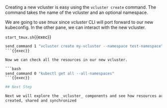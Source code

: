 Creating a new vcluster is easy using the `vcluster create` command. The command
takes the name of the vcluster and an optional namespace.

We are going to use _tmux_ since _vcluster_ CLI will port forward to our new
kubeconfig. In the other pane, we can interact with the new vcluster.

`start_tmux.sh`{{exec}}

```bash
send_command 1 "vcluster create my-vcluster --namespace test-namespace"
```{{exec}}

Now we can check all the resources in our new vcluster.

```bash
send_command 0 "kubectl get all --all-namespaces"
```{{exec}}

## Next Step

Next we will explore the _vcluster_ components and see how resources are
created, shared and synchronized

